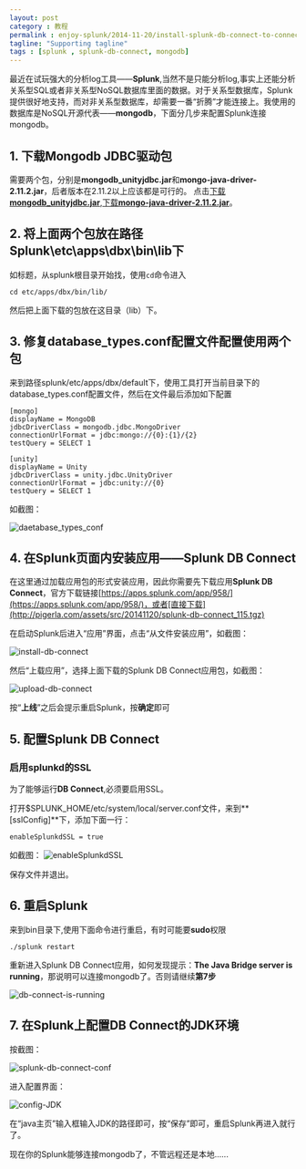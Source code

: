 ```yaml
---
layout: post
category : 教程
permalink : enjoy-splunk/2014-11-20/install-splunk-db-connect-to-connect-mongodb/
tagline: "Supporting tagline"
tags : [splunk , splunk-db-connect, mongodb]
---
```


最近在试玩强大的分析log工具——**Splunk**,当然不是只能分析log,事实上还能分析关系型SQL或者非关系型NoSQL数据库里面的数据。对于关系型数据库，Splunk提供很好地支持，而对非关系型数据库，却需要一番“折腾”才能连接上。我使用的数据库是NoSQL开源代表——**mongodb**，下面分几步来配置Splunk连接mongodb。

<!--break-->

## 1. 下载Mongodb JDBC驱动包

需要两个包，分别是**mongodb_unityjdbc.jar**和**mongo-java-driver-2.11.2.jar**，后者版本在2.11.2以上应该都是可行的。
点击[下载**mongodb_unityjdbc.jar**](http://pigerla.com/assets/src/20141120/mongodb_unityjdbc.jar),[下载**mongo-java-driver-2.11.2.jar**](http://pigerla.com/assets/src/20141120/mongo-java-driver-2.11.2.jar)。

## 2. 将上面两个包放在路径Splunk\etc\apps\dbx\bin\lib下

如标题，从splunk根目录开始找，使用`cd`命令进入

    cd etc/apps/dbx/bin/lib/

然后把上面下载的包放在这目录（lib）下。

## 3. 修复database_types.conf配置文件配置使用两个包

来到路径splunk/etc/apps/dbx/default下，使用工具打开当前目录下的database_types.conf配置文件，然后在文件最后添加如下配置

    [mongo]
    displayName = MongoDB
    jdbcDriverClass = mongodb.jdbc.MongoDriver
    connectionUrlFormat = jdbc:mongo://{0}:{1}/{2}
    testQuery = SELECT 1
    
    [unity]
    displayName = Unity
    jdbcDriverClass = unity.jdbc.UnityDriver
    connectionUrlFormat = jdbc:unity://{0}
    testQuery = SELECT 1
    
如截图：

![daetabase_types_conf](http://pigerla.com/assets/images/20141120/daetabase_types_conf.png)

## 4. 在Splunk页面内安装应用——Splunk DB Connect

在这里通过加载应用包的形式安装应用，因此你需要先下载应用**Splunk DB Connect**，官方下载链接[https://apps.splunk.com/app/958/](https://apps.splunk.com/app/958/)，或者[直接下载](http://pigerla.com/assets/src/20141120/splunk-db-connect_115.tgz)

在启动Splunk后进入“应用”界面，点击“从文件安装应用”，如截图：

![install-db-connect](http://pigerla.com/assets/images/20141120/install-db-connect.png)

然后“上载应用”，选择上面下载的Splunk DB Connect应用包，如截图：

![upload-db-connect](http://pigerla.com/assets/images/20141120/upload-db-connect.png)

按“**上线**”之后会提示重启Splunk，按**确定**即可

## 5. 配置Splunk DB Connect

### 启用splunkd的SSL

为了能够运行**DB Connect**,必须要启用SSL。

打开$SPLUNK_HOME/etc/system/local/server.conf文件，来到**[sslConfig]**下，添加下面一行：
    
    enableSplunkdSSL = true
    
如截图：
![enableSplunkdSSL](http://pigerla.com/assets/images/20141120/enableSplunkdSSL.png)

保存文件并退出。

## 6. 重启Splunk
来到bin目录下,使用下面命令进行重启，有时可能要**sudo**权限

    ./splunk restart
    
重新进入Splunk DB Connect应用，如何发现提示：**The Java Bridge server is running**，那说明可以连接mongodb了。否则请继续**第7步**

![db-connect-is-running](http://pigerla.com/assets/images/20141120/db-connect-is-running.png)
    
## 7. 在Splunk上配置DB Connect的JDK环境

按截图：

![splunk-db-connect-conf](http://pigerla.com/assets/images/20141120/splunk-db-connect-conf.png)

进入配置界面：

![config-JDK](http://pigerla.com/assets/images/20141120/config-JDK.png)

在“java主页”输入框输入JDK的路径即可，按“保存”即可，重启Splunk再进入就行了。

现在你的Splunk能够连接mongodb了，不管远程还是本地......
    

    





    

